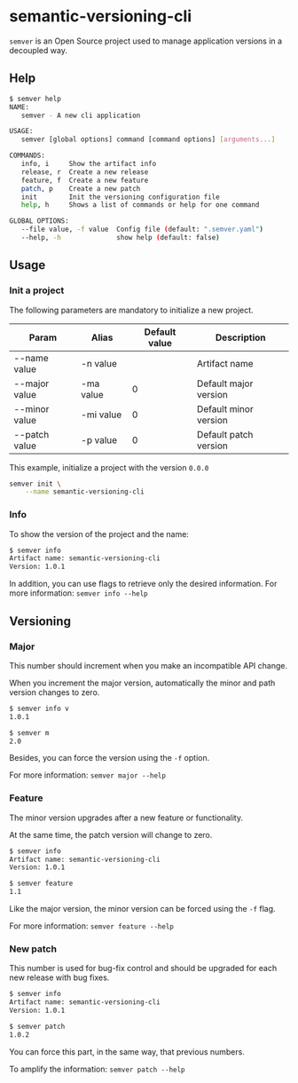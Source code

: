 # semantic-versioning-cli
```semver``` is an Open Source project used to manage application versions in a decoupled way.

## Help
```bash
$ semver help  
NAME:
   semver - A new cli application

USAGE:
   semver [global options] command [command options] [arguments...]

COMMANDS:
   info, i     Show the artifact info
   release, r  Create a new release
   feature, f  Create a new feature
   patch, p    Create a new patch
   init        Init the versioning configuration file
   help, h     Shows a list of commands or help for one command

GLOBAL OPTIONS:
   --file value, -f value  Config file (default: ".semver.yaml")
   --help, -h              show help (default: false)
```

## Usage
### Init a project
The following parameters are mandatory to initialize a new project.

|Param|Alias|Default value|Description|
|--|--|--|--|
|--name value|-n value||Artifact name|
|--major value|-ma value|0|Default major version|
|--minor value|-mi value|0|Default minor version|
|--patch value|-p value|0|Default patch version|

This example, initialize a project with the version ```0.0.0```
```bash
semver init \
    --name semantic-versioning-cli 
```

### Info
To show the version of the project and the name:

```zsh
$ semver info 
Artifact name: semantic-versioning-cli
Version: 1.0.1
```

In addition, you can use flags to retrieve only the desired information. For more information: ```semver info --help```

## Versioning
### Major
This number should increment when you make an incompatible API change.

When you increment the major version, automatically the minor and path version changes to zero. 

```bash
$ semver info v 
1.0.1

$ semver m
2.0
```

Besides, you can force the version using the ```-f``` option. 

For more information: ```semver major --help```

### Feature
The minor version upgrades after a new feature or functionality. 

At the same time, the patch version will change to zero. 

```bash
$ semver info
Artifact name: semantic-versioning-cli
Version: 1.0.1

$ semver feature
1.1                                                       
```

Like the major version, the minor version can be forced using the ```-f``` flag. 

For more information: ```semver feature --help```

### New patch
This number is used for bug-fix control and should be upgraded for each new release with bug fixes.

```zsh
$ semver info 
Artifact name: semantic-versioning-cli
Version: 1.0.1

$ semver patch
1.0.2
```

You can force this part, in the same way, that previous numbers. 

To amplify the information: ```semver patch --help```